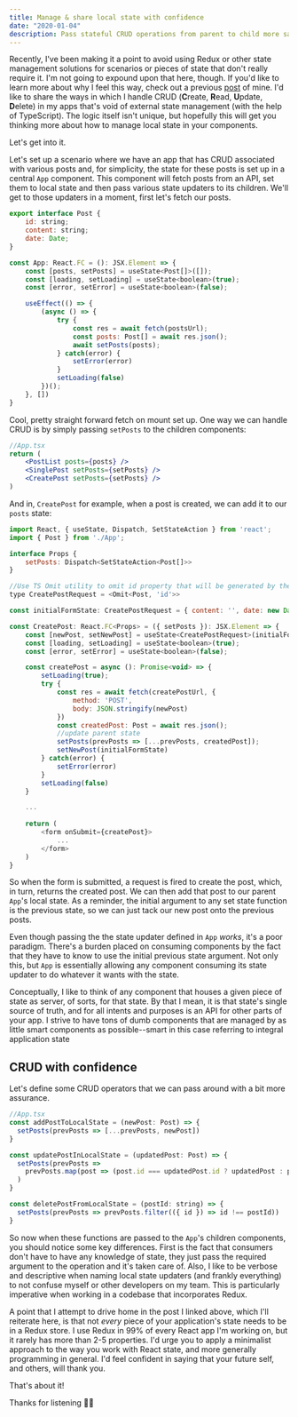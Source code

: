 ```yaml
---
title: Manage & share local state with confidence
date: "2020-01-04"
description: Pass stateful CRUD operations from parent to child more safely with TypeScript
---
```


Recently, I've been making it a point to avoid using Redux or other state management solutions for scenarios or pieces of state that don't really require it. I'm not going to expound upon that here, though. If you'd like to learn more about why I feel this way, check out a previous [post](https://www.tuckerblackwell.com/react-vs-context-vs-redux/) of mine. I'd like to share the ways in which I handle CRUD (**C**reate, **R**ead, **U**pdate, **D**elete) in my apps that's void of external state management (with the help of TypeScript). The logic itself isn't unique, but hopefully this will get you thinking more about how to manage local state in your components.

Let's get into it.

Let's set up a scenario where we have an app that has CRUD associated with various posts and, for simplicity, the state for these posts is set up in a central `App` component. This component will fetch posts from an API, set them to local state and then pass various state updaters to its children. We'll get to those updaters in a moment, first let's fetch our posts.

```javascript
export interface Post {
    id: string;
    content: string;
    date: Date;
}

const App: React.FC = (): JSX.Element => {
    const [posts, setPosts] = useState<Post[]>([]);
    const [loading, setLoading] = useState<boolean>(true);
    const [error, setError] = useState<boolean>(false);

    useEffect(() => {
        (async () => {
            try {
                const res = await fetch(postsUrl);
                const posts: Post[] = await res.json();
                await setPosts(posts);
            } catch(error) {
                setError(error)
            }
            setLoading(false)
        })();
    }, [])
}
```

Cool, pretty straight forward fetch on mount set up. One way we can handle CRUD is by simply passing `setPosts` to the children components:

```jsx
//App.tsx
return (
    <PostList posts={posts} />
    <SinglePost setPosts={setPosts} />
    <CreatePost setPosts={setPosts} />
)
```

And in, `CreatePost` for example, when a post is created, we can add it to our `posts` state:

```javascript
import React, { useState, Dispatch, SetStateAction } from 'react';
import { Post } from './App';

interface Props {
    setPosts: Dispatch<SetStateAction<Post[]>>
}

//Use TS Omit utility to omit id property that will be generated by the server (in theory)
type CreatePostRequest = <Omit<Post, 'id'>>

const initialFormState: CreatePostRequest = { content: '', date: new Date() }

const CreatePost: React.FC<Props> = ({ setPosts }): JSX.Element => {
    const [newPost, setNewPost] = useState<CreatePostRequest>(initialFormState);
    const [loading, setLoading] = useState<boolean>(true);
    const [error, setError] = useState<boolean>(false);

    const createPost = async (): Promise<void> => {
        setLoading(true);
        try {
            const res = await fetch(createPostUrl, {
                method: 'POST',
                body: JSON.stringify(newPost)
            })
            const createdPost: Post = await res.json();
            //update parent state
            setPosts(prevPosts => [...prevPosts, createdPost]);
            setNewPost(initialFormState)
        } catch(error) {
            setError(error)
        }
        setLoading(false)
    }

    ...
    
    return (
        <form onSubmit={createPost}>
            ...
        </form>
    )
}
```

So when the form is submitted, a request is fired to create the post, which, in turn, returns the created post. We can then add that post to our parent `App`'s local state. As a reminder, the initial argument to any set state function is the previous state, so we can just tack our new post onto the previous posts.

Even though passing the the state updater defined in `App` _works_, it's a poor paradigm. There's a burden placed on consuming components by the fact that they have to know to use the initial previous state argument. Not only this, but `App` is essentially allowing any component consuming its state updater to do whatever it wants with the state.

Conceptually, I like to think of any component that houses a given piece of state as server, of sorts, for that state. By that I mean, it is that state's single source of truth, and for all intents and purposes is an API for other parts of your app. I strive to have tons of dumb components that are managed by as little smart components as possible--smart in this case referring to integral application state

## CRUD with confidence

Let's define some CRUD operators that we can pass around with a bit more assurance.

```jsx
//App.tsx
const addPostToLocalState = (newPost: Post) => {
  setPosts(prevPosts => [...prevPosts, newPost])
}

const updatePostInLocalState = (updatedPost: Post) => {
  setPosts(prevPosts =>
    prevPosts.map(post => (post.id === updatedPost.id ? updatedPost : post))
  )
}

const deletePostFromLocalState = (postId: string) => {
  setPosts(prevPosts => prevPosts.filter(({ id }) => id !== postId))
}
```

So now when these functions are passed to the `App`'s children components, you should notice some key differences. First is the fact that consumers don't have to have any knowledge of state, they just pass the required argument to the operation and it's taken care of. Also, I like to be verbose and descriptive when naming local state updaters (and frankly everything) to not confuse myself or other developers on my team. This is particularly imperative when working in a codebase that incorporates Redux.

A point that I attempt to drive home in the post I linked above, which I'll reiterate here, is that not _every_ piece of your application's state needs to be in a Redux store. I use Redux in 99% of every React app I'm working on, but it rarely has more than 2-5 properties. I'd urge you to apply a minimalist approach to the way you work with React state, and more generally programming in general. I'd feel confident in saying that your future self, and others, will thank you.

That's about it!

Thanks for listening 👋🏻
